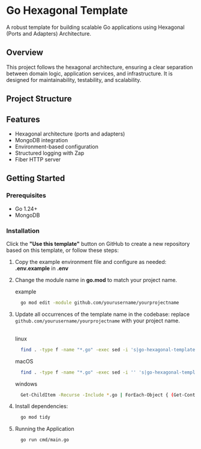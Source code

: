 # Go Hexagonal Template

A robust template for building scalable Go applications using Hexagonal (Ports and Adapters) Architecture.

## Overview

This project follows the hexagonal architecture, ensuring a clear separation between domain logic, application services, and infrastructure. It is designed for maintainability, testability, and scalability.

## Project Structure

## Features

- Hexagonal architecture (ports and adapters)
- MongoDB integration
- Environment-based configuration
- Structured logging with Zap
- Fiber HTTP server

## Getting Started

### Prerequisites

- Go 1.24+
- MongoDB

### Installation

Click the **"Use this template"** button on GitHub to create a new repository based on this template, or follow these steps:


1. Copy the example environment file and configure as needed: **.env.example** in **.env**
2. Change the module name in **go.mod** to match your project name. <br>

    example
    ```sh
      go mod edit -module github.com/yourusername/yourprojectname
    ```

3. Update all occurrences of the template name in the codebase: replace `github.com/yourusername/yourprojectname` with your project name. <br><br>

    linux
    ```sh
      find . -type f -name "*.go" -exec sed -i 's|go-hexagonal-template|github.com/yourusername/yourprojectname|g' {} +
    ```
    
    macOS
    ```sh
      find . -type f -name "*.go" -exec sed -i '' 's|go-hexagonal-template|github.com/yourusername/yourprojectname|g' {} +
    ```
    windows
    ```sh
      Get-ChildItem -Recurse -Include *.go | ForEach-Object { (Get-Content $_.FullName) -replace 'go-hexagonal-template', 'github.com/yourusername/yourprojectname' | Set-Content $_.FullName }
    ```

4. Install dependencies:

    ```sh
      go mod tidy
    ```


5. Running the Application

    ```sh
      go run cmd/main.go
    ```
